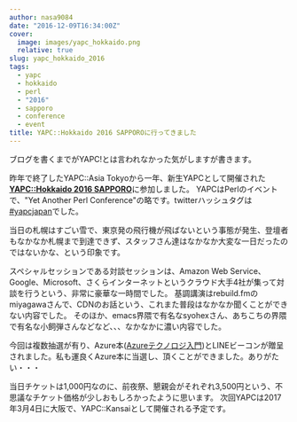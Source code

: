 ```yaml
---
author: nasa9084
date: "2016-12-09T16:34:00Z"
cover:
  image: images/yapc_hokkaido.png
  relative: true
slug: yapc_hokkaido_2016
tags:
  - yapc
  - hokkaido
  - perl
  - "2016"
  - sapporo
  - conference
  - event
title: YAPC::Hokkaido 2016 SAPPOROに行ってきました
---
```



ブログを書くまでがYAPC!とは言われなかった気がしますが書きます。

昨年で終了したYAPC::Asia Tokyoから一年、新生YAPCとして開催された[**YAPC::Hokkaido 2016 SAPPORO**](http://yapcjapan.org/2016hokkaido/)に参加しました。
YAPCはPerlのイベントで、"Yet Another Perl Conference"の略です。twitterハッシュタグは[#yapcjapan](https://twitter.com/hashtag/yapcjapan)でした。

当日の札幌はすごい雪で、東京発の飛行機が飛ばないという事態が発生、登壇者もなかなか札幌まで到達できず、スタッフさん達はなかなか大変な一日だったのではないかな、という印象です。

スペシャルセッションである対談セッションは、Amazon Web Service、Google、Microsoft、さくらインターネットというクラウド大手4社が集って対談を行うという、非常に豪華な一時間でした。
基調講演はrebuild.fmのmiyagawaさんで、CDNのお話という、これまた普段はなかなか聞くことができない内容でした。
そのほか、emacs界隈で有名なsyohexさん、あちこちの界隈で有名な小飼弾さんなどなど、、、なかなかに濃い内容でした。

今回は複数抽選が有り、Azure本([Azureテクノロジ入門](http://amzn.to/2hpRrQj]))とLINEビーコンが贈呈されました。私も運良くAzure本に当選し、頂くことができました。ありがたい・・・

当日チケットは1,000円なのに、前夜祭、懇親会がそれぞれ3,500円という、不思議なチケット価格が少しおもしろかったように思います。
次回YAPCは2017年3月4日に大阪で、YAPC::Kansaiとして開催される予定です。

